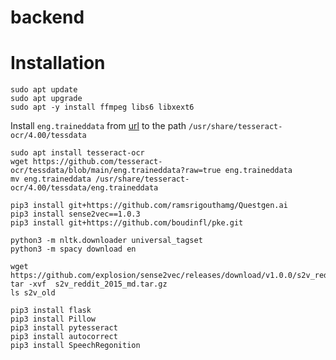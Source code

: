 # backend

# Installation
```
sudo apt update
sudo apt upgrade
sudo apt -y install ffmpeg libs6 libxext6
```

Install `eng.traineddata` from [url](https://github.com/tesseract-ocr/tessdata/blob/main/eng.traineddata?raw=true) to the path `/usr/share/tesseract-ocr/4.00/tessdata`
```
sudo apt install tesseract-ocr
wget https://github.com/tesseract-ocr/tessdata/blob/main/eng.traineddata?raw=true eng.traineddata
mv eng.traineddata /usr/share/tesseract-ocr/4.00/tessdata/eng.traineddata
```


```
pip3 install git+https://github.com/ramsrigouthamg/Questgen.ai
pip3 install sense2vec==1.0.3
pip3 install git+https://github.com/boudinfl/pke.git

python3 -m nltk.downloader universal_tagset
python3 -m spacy download en

wget https://github.com/explosion/sense2vec/releases/download/v1.0.0/s2v_reddit_2015_md.tar.gz
tar -xvf  s2v_reddit_2015_md.tar.gz
ls s2v_old
```

```
pip3 install flask
pip3 install Pillow
pip3 install pytesseract
pip3 install autocorrect
pip3 install SpeechRegonition
```